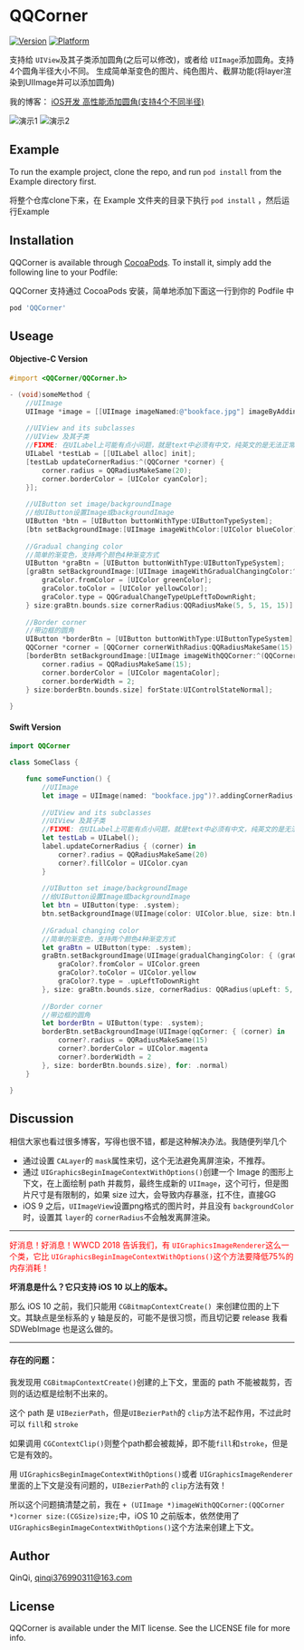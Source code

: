 # QQCorner

[![Version](https://img.shields.io/cocoapods/v/QQCorner.svg?style=flat)](https://cocoapods.org/pods/QQCorner)
[![Platform](https://img.shields.io/cocoapods/p/QQCorner.svg?style=flat)](https://cocoapods.org/pods/QQCorner)

支持给 ```UIView```及其子类添加圆角(之后可以修改)，或者给 ```UIImage```添加圆角。支持4个圆角半径大小不同。
生成简单渐变色的图片、纯色图片、截屏功能(将layer渲染到UIImage并可以添加圆角)

我的博客：
[iOS开发 高性能添加圆角(支持4个不同半径)](https://blog.csdn.net/qinqi376990311/article/details/83378955)

![演示1](https://img-blog.csdnimg.cn/2018110116121746.png)
![演示2](https://img-blog.csdnimg.cn/20181101161253134.png)

## Example

To run the example project, clone the repo, and run `pod install` from the Example directory first.

将整个仓库clone下来，在 Example 文件夹的目录下执行 `pod install` ，然后运行Example

## Installation

QQCorner is available through [CocoaPods](https://cocoapods.org). To install
it, simply add the following line to your Podfile:

QQCorner 支持通过 CocoaPods 安装，简单地添加下面这一行到你的 Podfile 中

```ruby
pod 'QQCorner'
```

## Useage

#### Objective-C Version

```Objective-C
#import <QQCorner/QQCorner.h>

- (void)someMethod {
    //UIImage
    UIImage *image = [[UIImage imageNamed:@"bookface.jpg"] imageByAddingCornerRadius:QQRadiusMake(20, 30, 40, 50)];
  
    //UIView and its subclasses
    //UIView 及其子类
    //FIXME: 在UILabel上可能有点小问题，就是text中必须有中文，纯英文的是无法正常显示的。中文是没问题的。
    UILabel *testLab = [[UILabel alloc] init];
    [testLab updateCornerRadius:^(QQCorner *corner) {
        corner.radius = QQRadiusMakeSame(20);
        corner.borderColor = [UIColor cyanColor];
    }];
  
    //UIButton set image/backgroundImage
    //给UIButton设置Image或backgroundImage
    UIButton *btn = [UIButton buttonWithType:UIButtonTypeSystem];
    [btn setBackgroundImage:[UIImage imageWithColor:[UIColor blueColor] size:btn.bounds.size cornerRadius:QQRadiusMake(15, 15, 5, 5)] forState:UIControlStateNormal];
  
    //Gradual changing color
    //简单的渐变色，支持两个颜色4种渐变方式
    UIButton *graBtn = [UIButton buttonWithType:UIButtonTypeSystem];
    [graBtn setBackgroundImage:[UIImage imageWithGradualChangingColor:^(QQGradualChangingColor *graColor) {
        graColor.fromColor = [UIColor greenColor];
        graColor.toColor = [UIColor yellowColor];
        graColor.type = QQGradualChangeTypeUpLeftToDownRight;
    } size:graBtn.bounds.size cornerRadius:QQRadiusMake(5, 5, 15, 15)] forState:UIControlStateNormal];
    
    //Border corner
    //带边框的圆角
    UIButton *borderBtn = [UIButton buttonWithType:UIButtonTypeSystem];
    QQCorner *corner = [QQCorner cornerWithRadius:QQRadiusMakeSame(15) fillColor:nil borderColor:[UIColor magentaColor] borderWidth:2];
    [borderBtn setBackgroundImage:[UIImage imageWithQQCorner:^(QQCorner *corner) {
        corner.radius = QQRadiusMakeSame(15);
        corner.borderColor = [UIColor magentaColor];
        corner.borderWidth = 2;
    } size:borderBtn.bounds.size] forState:UIControlStateNormal];
    
}

```
#### Swift Version

```Swift
import QQCorner

class SomeClass {

    func someFunction() {
        //UIImage
        let image = UIImage(named: "bookface.jpg")?.addingCornerRadius(QQRadius(upLeft: 20, upRight: 30, downLeft: 40, downRight: 50))
        
        //UIView and its subclasses
        //UIView 及其子类
        //FIXME: 在UILabel上可能有点小问题，就是text中必须有中文，纯英文的是无法正常显示的。中文是没问题的。
        let testLab = UILabel();
        label.updateCornerRadius { (corner) in
            corner?.radius = QQRadiusMakeSame(20)
            corner?.fillColor = UIColor.cyan
        }
        
        //UIButton set image/backgroundImage
        //给UIButton设置Image或backgroundImage
        let btn = UIButton(type: .system);
        btn.setBackgroundImage(UIImage(color: UIColor.blue, size: btn.bounds.size, cornerRadius: QQRadius(upLeft: 15, upRight: 15, downLeft: 5, downRight: 5)), for: .normal)
        
        //Gradual changing color
        //简单的渐变色，支持两个颜色4种渐变方式
        let graBtn = UIButton(type: .system);
        graBtn.setBackgroundImage(UIImage(gradualChangingColor: { (graColor) in
            graColor?.fromColor = UIColor.green
            graColor?.toColor = UIColor.yellow
            graColor?.type = .upLeftToDownRight
        }, size: graBtn.bounds.size, cornerRadius: QQRadius(upLeft: 5, upRight: 5, downLeft: 15, downRight: 15)), for: .normal)
        
        //Border corner
        //带边框的圆角
        let borderBtn = UIButton(type: .system);
        borderBtn.setBackgroundImage(UIImage(qqCorner: { (corner) in
            corner?.radius = QQRadiusMakeSame(15)
            corner?.borderColor = UIColor.magenta
            corner?.borderWidth = 2
        }, size: borderBtn.bounds.size), for: .normal)
    }

}
```

## Discussion
相信大家也看过很多博客，写得也很不错，都是这种解决办法。我随便列举几个

 - 通过设置 ```CALayer```的 ```mask```属性来切，这个无法避免离屏渲染，不推荐。
 - 通过 ```UIGraphicsBeginImageContextWithOptions()```创建一个 Image 的图形上下文，在上面绘制 path 并裁剪，最终生成新的 ```UIImage```，这个可行，但是图片尺寸是有限制的，如果 size 过大，会导致内存暴涨，扛不住，直接GG
 - iOS 9 之后，```UIImageView```设置png格式的图片时，并且没有 ```backgroundColor```时，设置其 ```layer```的 ```cornerRadius```不会触发离屏渲染。
 
---

<font color=red>好消息！好消息！WWCD 2018 告诉我们，有 ```UIGraphicsImageRenderer```这么一个类，它比 ```UIGraphicsBeginImageContextWithOptions()```这个方法要降低75%的内存消耗！</font>

**坏消息是什么？它只支持 iOS 10 以上的版本。**

那么 iOS 10 之前，我们只能用 ```CGBitmapContextCreate() ```来创建位图的上下文。其缺点是坐标系的 y 轴是反的，可能不是很习惯，而且切记要 release
我看 SDWebImage 也是这么做的。

---

#### 存在的问题：
我发现用 ```CGBitmapContextCreate()```创建的上下文，里面的 path 不能被裁剪，否则的话边框是绘制不出来的。

这个 path 是 ```UIBezierPath```，但是```UIBezierPath```的 ```clip```方法不起作用，不过此时可以 ```fill```和 ```stroke```

如果调用 ```CGContextClip()```则整个path都会被裁掉，即不能```fill```和```stroke```，但是它是有效的。

用 ```UIGraphicsBeginImageContextWithOptions()```或者 ```UIGraphicsImageRenderer```里面的上下文是没有问题的，```UIBezierPath```的 ```clip```方法有效！

所以这个问题搞清楚之前，我在 ```+ (UIImage *)imageWithQQCorner:(QQCorner *)corner size:(CGSize)size;```中，iOS 10 之前版本，依然使用了 ```UIGraphicsBeginImageContextWithOptions()```这个方法来创建上下文。

## Author

QinQi, qinqi376990311@163.com

## License

QQCorner is available under the MIT license. See the LICENSE file for more info.

